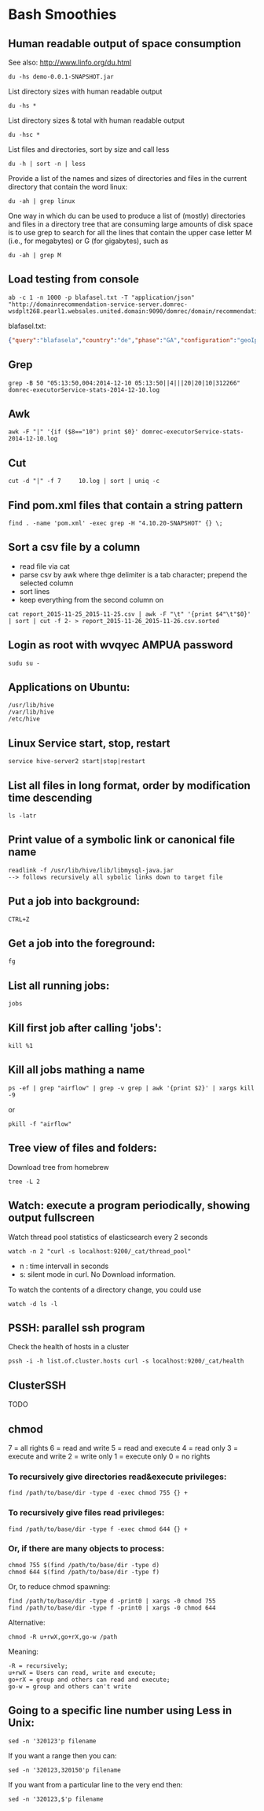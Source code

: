 # Bash Smoothies

## Human readable output of space consumption

See also: http://www.linfo.org/du.html

```
du -hs demo-0.0.1-SNAPSHOT.jar
```

List directory sizes with human readable output
```
du -hs *
```

List directory sizes & total with human readable output
```
du -hsc *
```

List files and directories, sort by size and call less
```
du -h | sort -n | less
```

Provide a list of the names and sizes of directories and files in the current directory that contain the word linux: 
```
du -ah | grep linux
```

One way in which du can be used to produce a list of (mostly) directories and files in a directory tree that are consuming large amounts of disk space is to use grep to search for all the lines that contain the upper case letter M (i.e., for megabytes) or G (for gigabytes), such as
```
du -ah | grep M
```

## Load testing from console

```
ab -c 1 -n 1000 -p blafasel.txt -T "application/json" "http://domainrecommendation-service-server.domrec-wsdplt268.pearl1.websales.united.domain:9090/domrec/domain/recommendation"
```

blafasel.txt:
```json
{"query":"blafasela","country":"de","phase":"GA","configuration":"geoIpTldVariation","type":[""],"onlyTld":null,"order":"relevance","optional":{"GEO_IP":["74.125.18.150"],"CUSTOMER_NUMBER":[""],"ZIP_CODE":[""]},"pageSize":"5","pageOffset":"0"}
```

## Grep
```
grep -B 50 "05:13:50,004:2014-12-10 05:13:50||4|||20|20|10|312266" domrec-executorService-stats-2014-12-10.log
````

## Awk
```
awk -F "|" '{if ($8=="10") print $0}' domrec-executorService-stats-2014-12-10.log
````

## Cut
```
cut -d "|" -f 7 	10.log | sort | uniq -c
````

## Find pom.xml files that contain a string pattern
```
find . -name 'pom.xml' -exec grep -H "4.10.20-SNAPSHOT" {} \;
````


## Sort a csv file by a column

* read file via cat
* parse csv by awk where thge delimiter is a tab character; prepend the selected column
* sort lines
* keep everything from the second column on
```
cat report_2015-11-25_2015-11-25.csv | awk -F "\t" '{print $4"\t"$0}' | sort | cut -f 2- > report_2015-11-26_2015-11-26.csv.sorted
```

## Login as root with wvqyec AMPUA password
```
sudu su -
````

## Applications on Ubuntu:
```
/usr/lib/hive
/var/lib/hive
/etc/hive	
````

## Linux Service start, stop, restart
```
service hive-server2 start|stop|restart
````

## List all files in long format, order by modification time descending
```
ls -latr
```

## Print value of a symbolic link or canonical file name
```
readlink -f /usr/lib/hive/lib/libmysql-java.jar
--> follows recursively all sybolic links down to target file
```


## Put a job into background:
```
CTRL+Z
````

## Get a job into the foreground:
```
fg
````

## List all running jobs:
```
jobs
````

## Kill first job after calling 'jobs':
```
kill %1 
````

## Kill all jobs mathing a name
```
ps -ef | grep "airflow" | grep -v grep | awk '{print $2}' | xargs kill -9
```
or
  
```  
pkill -f "airflow"
````

## Tree view of files and folders:
Download tree from homebrew
```
tree -L 2
````

## Watch: execute a program periodically, showing output fullscreen
Watch thread pool statistics of elasticsearch every 2 seconds
```
watch -n 2 "curl -s localhost:9200/_cat/thread_pool"
```
* n : time intervall in seconds
* s: silent mode in curl. No Download information.
	 
To watch the contents of a directory change, you could use
```
watch -d ls -l
````

## PSSH: parallel ssh program
Check the health of hosts in a cluster
```
pssh -i -h list.of.cluster.hosts curl -s localhost:9200/_cat/health
```

## ClusterSSH

TODO

## chmod

7 = all rights
6 = read and write
5 = read and execute
4 = read only
3 = execute and write
2 = write only
1 = execute only
0 = no rights


### To recursively give directories read&execute privileges:

```
find /path/to/base/dir -type d -exec chmod 755 {} +
```

### To recursively give files read privileges:
```
find /path/to/base/dir -type f -exec chmod 644 {} +
```

### Or, if there are many objects to process:
```
chmod 755 $(find /path/to/base/dir -type d)
chmod 644 $(find /path/to/base/dir -type f)
```
Or, to reduce chmod spawning:
```
find /path/to/base/dir -type d -print0 | xargs -0 chmod 755 
find /path/to/base/dir -type f -print0 | xargs -0 chmod 644
```
Alternative:
```
chmod -R u+rwX,go+rX,go-w /path
```
Meaning:

    -R = recursively;
    u+rwX = Users can read, write and execute;
    go+rX = group and others can read and execute;
    go-w = group and others can't write


## Going to a specific line number using Less in Unix:
```
sed -n '320123'p filename 
````

If you want a range then you can:
```
sed -n '320123,320150'p filename 
```
If you want from a particular line to the very end then:
```
sed -n '320123,$'p filename 
```
